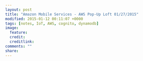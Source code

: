 ```yaml
---
layout: post
title: "Amazon Mobile Services - AWS Pop-Up Loft 01/27/2015"
modified: 2015-01-12 00:11:07 +0000
tags: [notes, IoT, AWS, cognito, dynamodb]
image:
  feature: 
  credit: 
  creditlink: 
comments: ""
share: 
---
```

